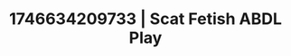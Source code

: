 ---
categories:
- Cosmic sensuality
- AI-generated
- Cosplay
- Sultry laughter
- Tattooed beauties
- ASMR
- Erotic slow burn
- Dirty mind games
image: /assets/images/1746634209733.jpg
layout: post
seo:
  description: Featured content with sensual ABDL Play, Scat Fetish. HD images available.
  keywords: ABDL Play, Scat Fetish
  og_image: /assets/images/1746634209733.jpg
  schema_type: VisualArtwork
tags:
- '#1746634209733'
- ABDL Play
- Scat Fetish
title: 1746634209733 | Scat Fetish ABDL Play
---